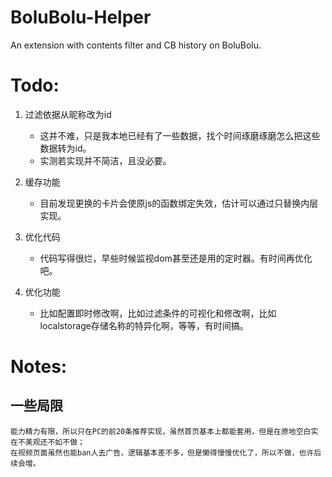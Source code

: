 # BoluBolu-Helper
An extension with contents filter and CB history on BoluBolu.


# Todo:

1. 过滤依据从昵称改为id
    +  这并不难，只是我本地已经有了一些数据，找个时间琢磨琢磨怎么把这些数据转为id。
    +  实测若实现并不简洁，且没必要。  

2. 缓存功能
    +  目前发现更换的卡片会使原js的函数绑定失效，估计可以通过只替换内层实现。

3. 优化代码
    +  代码写得很烂，早些时候监视dom甚至还是用的定时器。有时间再优化吧。

4. 优化功能
    +  比如配置即时修改啊，比如过滤条件的可视化和修改啊，比如localstorage存储名称的特异化啊，等等，有时间搞。

# Notes:

## 一些局限

    能力精力有限，所以只在PC的前20条推荐实现，虽然首页基本上都能套用，但是在原地空白实在不美观还不如不做；
    在视频页面虽然也能ban人去广告，逻辑基本差不多，但是懒得慢慢优化了，所以不做，也许后续会增。

